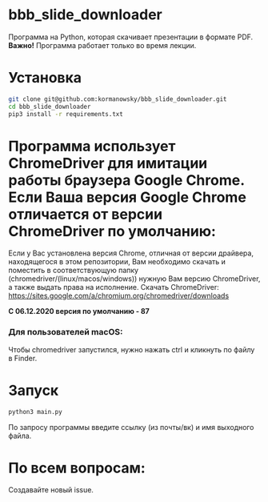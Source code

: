 # bbb_slide_downloader
Программа на Python, которая скачивает презентации в формате PDF. 
__Важно!__ Программа работает только во время лекции. 

# Установка 
```bash 
git clone git@github.com:kormanowsky/bbb_slide_downloader.git
cd bbb_slide_downloader
pip3 install -r requirements.txt
```

# Программа использует ChromeDriver для имитации работы браузера Google Chrome. Если Ваша версия Google Chrome отличается от версии ChromeDriver по умолчанию:
Если у Вас установлена версия Chrome, отличная от версии драйвера, находящегося в этом репозитории, Вам необходимо скачать и поместить в соответствующую папку (chromedriver/(linux/macos/windows)) нужную Вам версию ChromeDriver, а также выдать права на исполнение. 
Скачать ChromeDriver: https://sites.google.com/a/chromium.org/chromedriver/downloads

__С 06.12.2020 версия по умолчанию - 87__

### Для пользователей macOS: 
Чтобы chromedriver запустился, нужно нажать ctrl и кликнуть по файлу в Finder. 

# Запуск 
```bash 
python3 main.py
```
По запросу программы введите ссылку (из почты/вк) и имя выходного файла. 

# По всем вопросам: 

Создавайте новый issue.
